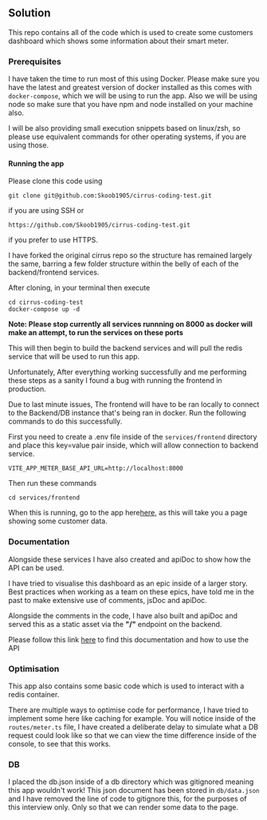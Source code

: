 ## Solution

This repo contains all of the code which is used to create some customers dashboard which shows some information about their smart meter.

### Prerequisites

I have taken the time to run most of this using Docker. Please make sure you have the latest and greatest version of docker installed as this comes with `docker-compose`, which we will be using to run the app. Also we will be using node so make sure that you have npm and node installed on your machine also.

I will be also providing small execution snippets based on linux/zsh, so please use equivalent commands for other operating systems, if you are using those.

#### Running the app

Please clone this code using

```
git clone git@github.com:Skoob1905/cirrus-coding-test.git
```

if you are using SSH or

```
https://github.com/Skoob1905/cirrus-coding-test.git
```

if you prefer to use HTTPS.

I have forked the original cirrus repo so the structure has remained largely the same, barring a few folder structure within the belly of each of the backend/frontend services.

After cloning, in your terminal then execute

```
cd cirrus-coding-test
docker-compose up -d
```

**Note: Please stop currently all services runnning on 8000 as docker will make an attempt, to run the services on these ports**

This will then begin to build the backend services and will pull the redis service that will be used to run this app.

Unfortunately, After everything working successfully and me performing these steps as a sanity I found a bug with running the frontend in production.

Due to last minute issues, The frontend will have to be ran locally to connect to the Backend/DB instance that's being ran in docker. Run the following commands to do this successfully.

First you need to create a .env file inside of the `services/frontend` directory and place this key=value pair inside, which will allow connection to backend service.

```
VITE_APP_METER_BASE_API_URL=http://localhost:8000
```

Then run these commands

```
cd services/frontend

```

When this is running, go to the app here[here](http://localhost:5173/meter/d0834a3e-3a8c-41c6-aea4-4bad2156ec6c), as this will take you a page showing some customer data.

### Documentation

Alongside these services I have also created and apiDoc to show how the API can be used.

I have tried to visualise this dashboard as an epic inside of a larger story. Best practices when working as a team on these epics, have told me in the past to make extensive use of comments, jsDoc and apiDoc.

Alongside the comments in the code, I have also built and apiDoc and served this as a static asset via the **"/"** endpoint on the backend.

Please follow this link [here](http://localhost:8000) to find this documentation and how to use the API

### Optimisation

This app also contains some basic code which is used to interact with a redis container.

There are multiple ways to optimise code for performance, I have tried to implement some here like caching for example. You will notice inside of the `routes/meter.ts` file, I have created a deliberate delay to simulate what a DB request could look like so that we can view the time difference inside of the console, to see that this works.

### DB

I placed the db.json inside of a db directory which was gitignored meaning this app wouldn't work! This json document has been stored in `db/data.json` and I have removed the line of code to gitignore this, for the purposes of this interview only. Only so that we can render some data to the page.

